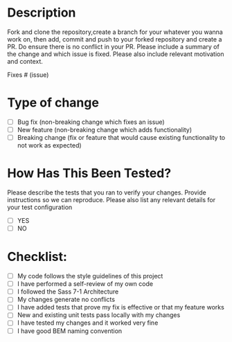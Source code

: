 # Description

Fork and clone the repository,create a branch for your whatever you wanna work on, then add, commit and push to your forked repository and create a PR. Do ensure there is no conflict in your PR. Please include a summary of the change and which issue is fixed. Please also include relevant motivation and context. 

Fixes # (issue)

# Type of change

- [ ] Bug fix (non-breaking change which fixes an issue)
- [ ] New feature (non-breaking change which adds functionality)
- [ ] Breaking change (fix or feature that would cause existing functionality to not work as expected)

# How Has This Been Tested?

Please describe the tests that you ran to verify your changes. Provide instructions so we can reproduce. Please also list any relevant details for your test configuration

- [ ] YES
- [ ] NO

# Checklist:

- [ ] My code follows the style guidelines of this project
- [ ] I have performed a self-review of my own code
- [ ] I followed the Sass 7-1 Architecture
- [ ] My changes generate no conflicts
- [ ] I have added tests that prove my fix is effective or that my feature works
- [ ] New and existing unit tests pass locally with my changes
- [ ] I have tested my changes and it worked very fine
- [ ] I have good BEM naming convention
